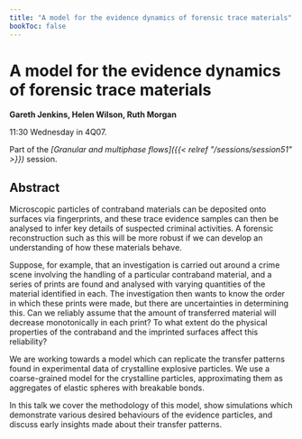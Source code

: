 ```yaml
---
title: "A model for the evidence dynamics of forensic trace materials"
bookToc: false
---
```


# A model for the evidence dynamics of forensic trace materials

**Gareth Jenkins, Helen Wilson, Ruth Morgan**

11:30 Wednesday in 4Q07.

Part of the *[Granular and multiphase flows]({{< relref "/sessions/session51" >}})* session.

## Abstract

Microscopic particles of contraband materials can be deposited onto surfaces via fingerprints, and these trace evidence samples can then be analysed to infer key details of suspected criminal activities. A forensic reconstruction such as this will be more robust if we can develop an understanding of how these materials behave. 

Suppose, for example, that an investigation is carried out around a crime scene involving the handling of a particular contraband material, and a series of prints are found and analysed with varying quantities of the material identified in each. The investigation then wants to know the order in which these prints were made, but there are uncertainties in determining this. Can we reliably assume that the amount of transferred material will decrease monotonically in each print? To what extent do the physical properties of the contraband and the imprinted surfaces affect this reliability? 

We are working towards a model which can replicate the transfer patterns found in experimental data of crystalline explosive particles. We use a coarse-grained model for the crystalline particles, approximating them as aggregates of elastic spheres with breakable bonds. 

In this talk we cover the methodology of this model, show simulations which demonstrate various desired behaviours of the evidence particles, and discuss early insights made about their transfer patterns. 


